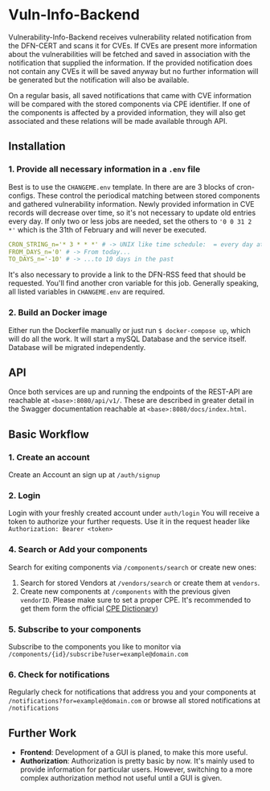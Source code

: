 # Vuln-Info-Backend
Vulnerability-Info-Backend receives vulnerability related notification from the DFN-CERT and scans it for CVEs. If CVEs are present more information about the vulnerabilities will be fetched and saved in association with the notification that supplied the information. If the provided notification does not contain any CVEs it will be saved anyway but no further information will be generated but the notification will also be available.

On a regular basis, all saved notifications that came with CVE information will be compared with the stored components via CPE identifier. If one of the components is affected by a provided information, they will also get associated and these relations will be made available through API.

## Installation
### 1. Provide all necessary information in a `.env` file

Best is to use the `CHANGEME.env` template. In there are are 3 blocks of cron-configs. These control the periodical matching between stored components and gathered vulnerability information. Newly provided information in CVE records will decrease over time, so it's not necessary to update old entries every day. If only two or less jobs are needed, set the others to `'0 0 31 2 *'` which is the 31th of February and will never be executed.
````yml
CRON_STRING_n='* 3 * * *' # -> UNIX like time schedule:  = every day at 03:00AM
FROM_DAYS_n='0' # -> From today...
TO_DAYS_n='-10' # -> ...to 10 days in the past
````
It's also necessary to provide a link to the DFN-RSS feed that should be requested. You'll find another cron variable for this job. Generally speaking, all listed variables in `CHANGEME.env` are required.

### 2. Build an Docker image
Either run the Dockerfile manually or just run `$ docker-compose up`, which will do all the work. It will start a mySQL Database and the service itself. Database will be migrated independently.

## API
Once both services are up and running the endpoints of the REST-API are reachable at `<base>:8080/api/v1/`. These are described in greater detail in the Swagger documentation reachable at `<base>:8080/docs/index.html`.

## Basic Workflow

### 1. Create an account
Create an Account an sign up at `/auth/signup`

### 2. Login
Login with your freshly created account under `auth/login`
You will receive a token to authorize your further requests. Use it in the request header like   `Authorization: Bearer <token>`

### 4. Search or Add your components
Search for exiting components via `/components/search` or create new ones:
1. Search for stored Vendors at `/vendors/search` or create them at `vendors`.
2. Create new components at `/components` with the previous given `vendorID`. Please make sure to set a proper CPE. It's recommended to get them form the official [CPE Dictionary](https://nvd.nist.gov/products/cpe/search))

### 5. Subscribe to your components
Subscribe to the components you like to monitor via  `/components/{id}/subscribe?user=example@domain.com`

### 6. Check for notifications
Regularly check for notifications that address you and your components at `/notifications?for=example@domain.com` or browse all stored notifications at `/notifications`

## Further Work
- **Frontend**: Development of a GUI is planed, to make this more useful.
- **Authorization**: Authorization is pretty basic by now. It's mainly used to provide information for particular users. However, switching to a more complex authorization method not useful until a GUI is given.
